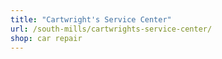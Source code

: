 ```yaml
---
title: "Cartwright's Service Center"
url: /south-mills/cartwrights-service-center/
shop: car repair
---
```

